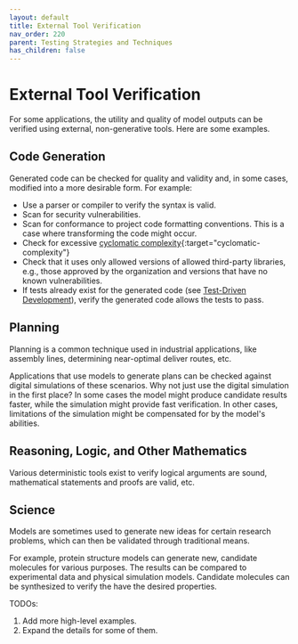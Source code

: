 ```yaml
---
layout: default
title: External Tool Verification
nav_order: 220
parent: Testing Strategies and Techniques
has_children: false
---
```


# External Tool Verification

For some applications, the utility and quality of model outputs can be verified using external, non-generative tools. Here are some examples.

## Code Generation

Generated code can be checked for quality and validity and, in some cases, modified into a more desirable form. For example:

* Use a parser or compiler to verify the syntax is valid.
* Scan for security vulnerabilities.
* Scan for conformance to project code formatting conventions. This is a case where transforming the code might occur.
* Check for excessive [cyclomatic complexity](https://en.wikipedia.org/wiki/Cyclomatic_complexity){:target="cyclomatic-complexity"}
* Check that it uses only allowed versions of allowed third-party libraries, e.g., those approved by the organization and versions that have no known vulnerabilities.
* If tests already exist for the generated code (see [Test-Driven Development]({{site.baseurl}}/glossary/#test-driven-development)), verify the generated code allows the tests to pass.

## Planning

Planning is a common technique used in industrial applications, like assembly lines, determining near-optimal deliver routes, etc.

Applications that use models to generate plans can be checked against digital simulations of these scenarios. Why not just use the digital simulation in the first place? In some cases the model might produce candidate results faster, while the simulation might provide fast verification. In other cases, limitations of the simulation might be compensated for by the model's abilities.

## Reasoning, Logic, and Other Mathematics

Various deterministic tools exist to verify logical arguments are sound, mathematical statements and proofs are valid, etc.

## Science

Models are sometimes used to generate new ideas for certain research problems, which can then be validated through traditional means.

For example, protein structure models can generate new, candidate molecules for various purposes. The results can be compared to experimental data and physical simulation models. Candidate molecules can be synthesized to verify the have the desired properties.


TODOs:

1. Add more high-level examples.
2. Expand the details for some of them.
